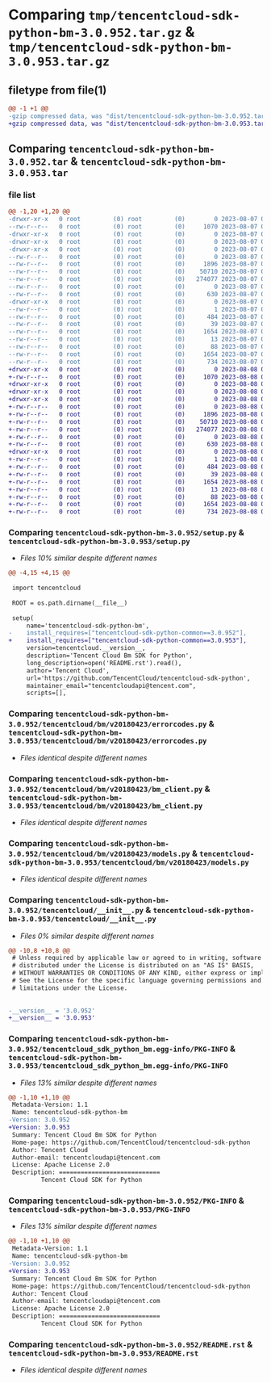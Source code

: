 # Comparing `tmp/tencentcloud-sdk-python-bm-3.0.952.tar.gz` & `tmp/tencentcloud-sdk-python-bm-3.0.953.tar.gz`

## filetype from file(1)

```diff
@@ -1 +1 @@
-gzip compressed data, was "dist/tencentcloud-sdk-python-bm-3.0.952.tar", last modified: Mon Aug  7 08:46:53 2023, max compression
+gzip compressed data, was "dist/tencentcloud-sdk-python-bm-3.0.953.tar", last modified: Tue Aug  8 00:18:37 2023, max compression
```

## Comparing `tencentcloud-sdk-python-bm-3.0.952.tar` & `tencentcloud-sdk-python-bm-3.0.953.tar`

### file list

```diff
@@ -1,20 +1,20 @@
-drwxr-xr-x   0 root         (0) root         (0)        0 2023-08-07 08:46:53.000000 tencentcloud-sdk-python-bm-3.0.952/
--rw-r--r--   0 root         (0) root         (0)     1070 2023-08-07 08:46:53.000000 tencentcloud-sdk-python-bm-3.0.952/setup.py
-drwxr-xr-x   0 root         (0) root         (0)        0 2023-08-07 08:46:53.000000 tencentcloud-sdk-python-bm-3.0.952/tencentcloud/
-drwxr-xr-x   0 root         (0) root         (0)        0 2023-08-07 08:46:53.000000 tencentcloud-sdk-python-bm-3.0.952/tencentcloud/bm/
-drwxr-xr-x   0 root         (0) root         (0)        0 2023-08-07 08:46:53.000000 tencentcloud-sdk-python-bm-3.0.952/tencentcloud/bm/v20180423/
--rw-r--r--   0 root         (0) root         (0)        0 2023-08-07 08:46:53.000000 tencentcloud-sdk-python-bm-3.0.952/tencentcloud/bm/v20180423/__init__.py
--rw-r--r--   0 root         (0) root         (0)     1896 2023-08-07 08:46:53.000000 tencentcloud-sdk-python-bm-3.0.952/tencentcloud/bm/v20180423/errorcodes.py
--rw-r--r--   0 root         (0) root         (0)    50710 2023-08-07 08:46:53.000000 tencentcloud-sdk-python-bm-3.0.952/tencentcloud/bm/v20180423/bm_client.py
--rw-r--r--   0 root         (0) root         (0)   274077 2023-08-07 08:46:53.000000 tencentcloud-sdk-python-bm-3.0.952/tencentcloud/bm/v20180423/models.py
--rw-r--r--   0 root         (0) root         (0)        0 2023-08-07 08:46:53.000000 tencentcloud-sdk-python-bm-3.0.952/tencentcloud/bm/__init__.py
--rw-r--r--   0 root         (0) root         (0)      630 2023-08-07 08:46:53.000000 tencentcloud-sdk-python-bm-3.0.952/tencentcloud/__init__.py
-drwxr-xr-x   0 root         (0) root         (0)        0 2023-08-07 08:46:53.000000 tencentcloud-sdk-python-bm-3.0.952/tencentcloud_sdk_python_bm.egg-info/
--rw-r--r--   0 root         (0) root         (0)        1 2023-08-07 08:46:53.000000 tencentcloud-sdk-python-bm-3.0.952/tencentcloud_sdk_python_bm.egg-info/dependency_links.txt
--rw-r--r--   0 root         (0) root         (0)      484 2023-08-07 08:46:53.000000 tencentcloud-sdk-python-bm-3.0.952/tencentcloud_sdk_python_bm.egg-info/SOURCES.txt
--rw-r--r--   0 root         (0) root         (0)       39 2023-08-07 08:46:53.000000 tencentcloud-sdk-python-bm-3.0.952/tencentcloud_sdk_python_bm.egg-info/requires.txt
--rw-r--r--   0 root         (0) root         (0)     1654 2023-08-07 08:46:53.000000 tencentcloud-sdk-python-bm-3.0.952/tencentcloud_sdk_python_bm.egg-info/PKG-INFO
--rw-r--r--   0 root         (0) root         (0)       13 2023-08-07 08:46:53.000000 tencentcloud-sdk-python-bm-3.0.952/tencentcloud_sdk_python_bm.egg-info/top_level.txt
--rw-r--r--   0 root         (0) root         (0)       88 2023-08-07 08:46:53.000000 tencentcloud-sdk-python-bm-3.0.952/setup.cfg
--rw-r--r--   0 root         (0) root         (0)     1654 2023-08-07 08:46:53.000000 tencentcloud-sdk-python-bm-3.0.952/PKG-INFO
--rw-r--r--   0 root         (0) root         (0)      734 2023-08-07 08:46:53.000000 tencentcloud-sdk-python-bm-3.0.952/README.rst
+drwxr-xr-x   0 root         (0) root         (0)        0 2023-08-08 00:18:37.000000 tencentcloud-sdk-python-bm-3.0.953/
+-rw-r--r--   0 root         (0) root         (0)     1070 2023-08-08 00:18:37.000000 tencentcloud-sdk-python-bm-3.0.953/setup.py
+drwxr-xr-x   0 root         (0) root         (0)        0 2023-08-08 00:18:37.000000 tencentcloud-sdk-python-bm-3.0.953/tencentcloud/
+drwxr-xr-x   0 root         (0) root         (0)        0 2023-08-08 00:18:37.000000 tencentcloud-sdk-python-bm-3.0.953/tencentcloud/bm/
+drwxr-xr-x   0 root         (0) root         (0)        0 2023-08-08 00:18:37.000000 tencentcloud-sdk-python-bm-3.0.953/tencentcloud/bm/v20180423/
+-rw-r--r--   0 root         (0) root         (0)        0 2023-08-08 00:18:37.000000 tencentcloud-sdk-python-bm-3.0.953/tencentcloud/bm/v20180423/__init__.py
+-rw-r--r--   0 root         (0) root         (0)     1896 2023-08-08 00:18:37.000000 tencentcloud-sdk-python-bm-3.0.953/tencentcloud/bm/v20180423/errorcodes.py
+-rw-r--r--   0 root         (0) root         (0)    50710 2023-08-08 00:18:37.000000 tencentcloud-sdk-python-bm-3.0.953/tencentcloud/bm/v20180423/bm_client.py
+-rw-r--r--   0 root         (0) root         (0)   274077 2023-08-08 00:18:37.000000 tencentcloud-sdk-python-bm-3.0.953/tencentcloud/bm/v20180423/models.py
+-rw-r--r--   0 root         (0) root         (0)        0 2023-08-08 00:18:37.000000 tencentcloud-sdk-python-bm-3.0.953/tencentcloud/bm/__init__.py
+-rw-r--r--   0 root         (0) root         (0)      630 2023-08-08 00:18:37.000000 tencentcloud-sdk-python-bm-3.0.953/tencentcloud/__init__.py
+drwxr-xr-x   0 root         (0) root         (0)        0 2023-08-08 00:18:37.000000 tencentcloud-sdk-python-bm-3.0.953/tencentcloud_sdk_python_bm.egg-info/
+-rw-r--r--   0 root         (0) root         (0)        1 2023-08-08 00:18:37.000000 tencentcloud-sdk-python-bm-3.0.953/tencentcloud_sdk_python_bm.egg-info/dependency_links.txt
+-rw-r--r--   0 root         (0) root         (0)      484 2023-08-08 00:18:37.000000 tencentcloud-sdk-python-bm-3.0.953/tencentcloud_sdk_python_bm.egg-info/SOURCES.txt
+-rw-r--r--   0 root         (0) root         (0)       39 2023-08-08 00:18:37.000000 tencentcloud-sdk-python-bm-3.0.953/tencentcloud_sdk_python_bm.egg-info/requires.txt
+-rw-r--r--   0 root         (0) root         (0)     1654 2023-08-08 00:18:37.000000 tencentcloud-sdk-python-bm-3.0.953/tencentcloud_sdk_python_bm.egg-info/PKG-INFO
+-rw-r--r--   0 root         (0) root         (0)       13 2023-08-08 00:18:37.000000 tencentcloud-sdk-python-bm-3.0.953/tencentcloud_sdk_python_bm.egg-info/top_level.txt
+-rw-r--r--   0 root         (0) root         (0)       88 2023-08-08 00:18:37.000000 tencentcloud-sdk-python-bm-3.0.953/setup.cfg
+-rw-r--r--   0 root         (0) root         (0)     1654 2023-08-08 00:18:37.000000 tencentcloud-sdk-python-bm-3.0.953/PKG-INFO
+-rw-r--r--   0 root         (0) root         (0)      734 2023-08-08 00:18:37.000000 tencentcloud-sdk-python-bm-3.0.953/README.rst
```

### Comparing `tencentcloud-sdk-python-bm-3.0.952/setup.py` & `tencentcloud-sdk-python-bm-3.0.953/setup.py`

 * *Files 10% similar despite different names*

```diff
@@ -4,15 +4,15 @@
 
 import tencentcloud
 
 ROOT = os.path.dirname(__file__)
 
 setup(
     name='tencentcloud-sdk-python-bm',
-    install_requires=["tencentcloud-sdk-python-common==3.0.952"],
+    install_requires=["tencentcloud-sdk-python-common==3.0.953"],
     version=tencentcloud.__version__,
     description='Tencent Cloud Bm SDK for Python',
     long_description=open('README.rst').read(),
     author='Tencent Cloud',
     url='https://github.com/TencentCloud/tencentcloud-sdk-python',
     maintainer_email="tencentcloudapi@tencent.com",
     scripts=[],
```

### Comparing `tencentcloud-sdk-python-bm-3.0.952/tencentcloud/bm/v20180423/errorcodes.py` & `tencentcloud-sdk-python-bm-3.0.953/tencentcloud/bm/v20180423/errorcodes.py`

 * *Files identical despite different names*

### Comparing `tencentcloud-sdk-python-bm-3.0.952/tencentcloud/bm/v20180423/bm_client.py` & `tencentcloud-sdk-python-bm-3.0.953/tencentcloud/bm/v20180423/bm_client.py`

 * *Files identical despite different names*

### Comparing `tencentcloud-sdk-python-bm-3.0.952/tencentcloud/bm/v20180423/models.py` & `tencentcloud-sdk-python-bm-3.0.953/tencentcloud/bm/v20180423/models.py`

 * *Files identical despite different names*

### Comparing `tencentcloud-sdk-python-bm-3.0.952/tencentcloud/__init__.py` & `tencentcloud-sdk-python-bm-3.0.953/tencentcloud/__init__.py`

 * *Files 0% similar despite different names*

```diff
@@ -10,8 +10,8 @@
 # Unless required by applicable law or agreed to in writing, software
 # distributed under the License is distributed on an "AS IS" BASIS,
 # WITHOUT WARRANTIES OR CONDITIONS OF ANY KIND, either express or implied.
 # See the License for the specific language governing permissions and
 # limitations under the License.
 
 
-__version__ = '3.0.952'
+__version__ = '3.0.953'
```

### Comparing `tencentcloud-sdk-python-bm-3.0.952/tencentcloud_sdk_python_bm.egg-info/PKG-INFO` & `tencentcloud-sdk-python-bm-3.0.953/tencentcloud_sdk_python_bm.egg-info/PKG-INFO`

 * *Files 13% similar despite different names*

```diff
@@ -1,10 +1,10 @@
 Metadata-Version: 1.1
 Name: tencentcloud-sdk-python-bm
-Version: 3.0.952
+Version: 3.0.953
 Summary: Tencent Cloud Bm SDK for Python
 Home-page: https://github.com/TencentCloud/tencentcloud-sdk-python
 Author: Tencent Cloud
 Author-email: tencentcloudapi@tencent.com
 License: Apache License 2.0
 Description: ============================
         Tencent Cloud SDK for Python
```

### Comparing `tencentcloud-sdk-python-bm-3.0.952/PKG-INFO` & `tencentcloud-sdk-python-bm-3.0.953/PKG-INFO`

 * *Files 13% similar despite different names*

```diff
@@ -1,10 +1,10 @@
 Metadata-Version: 1.1
 Name: tencentcloud-sdk-python-bm
-Version: 3.0.952
+Version: 3.0.953
 Summary: Tencent Cloud Bm SDK for Python
 Home-page: https://github.com/TencentCloud/tencentcloud-sdk-python
 Author: Tencent Cloud
 Author-email: tencentcloudapi@tencent.com
 License: Apache License 2.0
 Description: ============================
         Tencent Cloud SDK for Python
```

### Comparing `tencentcloud-sdk-python-bm-3.0.952/README.rst` & `tencentcloud-sdk-python-bm-3.0.953/README.rst`

 * *Files identical despite different names*

